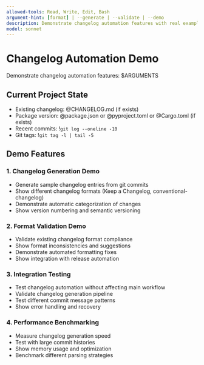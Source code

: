```yaml
---
allowed-tools: Read, Write, Edit, Bash
argument-hint: [format] | --generate | --validate | --demo
description: Demonstrate changelog automation features with real examples and validation
model: sonnet
---
```


# Changelog Automation Demo

Demonstrate changelog automation features: $ARGUMENTS

## Current Project State

- Existing changelog: @CHANGELOG.md (if exists)
- Package version: @package.json or @pyproject.toml or @Cargo.toml (if exists)
- Recent commits: !`git log --oneline -10`
- Git tags: !`git tag -l | tail -5`

## Demo Features

### 1. **Changelog Generation Demo**
- Generate sample changelog entries from git commits
- Show different changelog formats (Keep a Changelog, conventional-changelog)
- Demonstrate automatic categorization of changes
- Show version numbering and semantic versioning

### 2. **Format Validation Demo**
- Validate existing changelog format compliance
- Show format inconsistencies and suggestions
- Demonstrate automated formatting fixes
- Show integration with release automation

### 3. **Integration Testing**
- Test changelog automation without affecting main workflow
- Validate changelog generation pipeline
- Test different commit message patterns
- Show error handling and recovery

### 4. **Performance Benchmarking**
- Measure changelog generation speed
- Test with large commit histories
- Show memory usage and optimization
- Benchmark different parsing strategies
